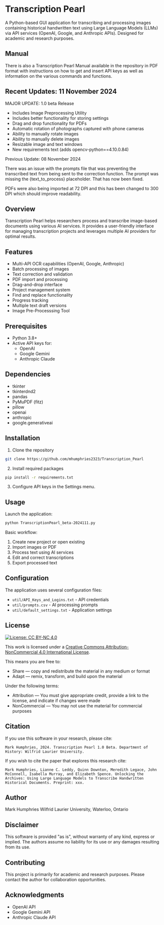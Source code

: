 # Transcription Pearl

A Python-based GUI application for transcribing and processing images containing historical handwritten text using Large Language Models (LLMs) via API services (OpenAI, Google, and Anthropic APIs). Designed for academic and research purposes.

## Manual

There is also a Transcription Pearl Manual available in the repository in PDF format with instructions on how to get and insert API keys as well as information on the various commands and functions.

## Recent Updates: 11 November 2024

MAJOR UPDATE: 1.0 beta Release

- Includes Image Preprocessing Utility
- Includes better functionality for storing settings
- Drag and drop functionality for PDFs
- Automatic rotation of photographs captured with phone cameras
- Ability to manually rotate images
- Ability to manually delete images
- Resizable image and text windows
- New requirements text (adds opencv-python==4.10.0.84)

Previous Update: 08 November 2024

There was an issue with the prompts file that was preventing the transcribed text from being sent to the correction function. The prompt was missing the {text_to_process} placeholder. That has now been fixed.

PDFs were also being imported at 72 DPI and this has been changed to 300 DPI which should improve readability.

## Overview

Transcription Pearl helps researchers process and transcribe image-based documents using various AI services. It provides a user-friendly interface for managing transcription projects and leverages multiple AI providers for optimal results.

## Features

- Multi-API OCR capabilities (OpenAI, Google, Anthropic)
- Batch processing of images
- Text correction and validation
- PDF import and processing
- Drag-and-drop interface
- Project management system
- Find and replace functionality
- Progress tracking
- Multiple text draft versions
- Image Pre-Processsing Tool

## Prerequisites

- Python 3.8+
- Active API keys for:
  - OpenAI
  - Google Gemini
  - Anthropic Claude

## Dependencies

- tkinter
- tkinterdnd2
- pandas
- PyMuPDF (fitz)
- pillow
- openai
- anthropic
- google.generativeai

## Installation

1. Clone the repository
```bash
git clone https://github.com/mhumphries2323/Transcription_Pearl
```

2. Install required packages
```bash
pip install -r requirements.txt
```

3. Configure API keys in the Settings menu.

## Usage

Launch the application:
```bash
python TranscriptionPearl_beta-2024111.py
```

Basic workflow:
1. Create new project or open existing
2. Import images or PDF
3. Process text using AI services
4. Edit and correct transcriptions
5. Export processed text

## Configuration

The application uses several configuration files:
- `util/API_Keys_and_Logins.txt` - API credentials
- `util/prompts.csv` - AI processing prompts
- `util/default_settings.txt` - Application settings

## License

[![License: CC BY-NC 4.0](https://img.shields.io/badge/License-CC%20BY--NC%204.0-lightgrey.svg)](https://creativecommons.org/licenses/by-nc/4.0/)

This work is licensed under a [Creative Commons Attribution-NonCommercial 4.0 International License](https://creativecommons.org/licenses/by-nc/4.0/).

This means you are free to:
- Share — copy and redistribute the material in any medium or format
- Adapt — remix, transform, and build upon the material

Under the following terms:
- Attribution — You must give appropriate credit, provide a link to the license, and indicate if changes were made
- NonCommercial — You may not use the material for commercial purposes

## Citation

If you use this software in your research, please cite:
```
Mark Humphries, 2024. Transcription Pearl 1.0 Beta. Department of History: Wilfrid Laurier University.
```

If you wish to cite the paper that explores this research cite:
```
Mark Humphries, Lianne C. Leddy, Quinn Downton, Meredith Legace, John McConnell, Isabella Murray, and Elizabeth Spence. Unlocking the Archives: Using Large Language Models to Transcribe Handwritten Historical Documents. Preprint: xxx.
```

## Author

Mark Humphries
Wilfrid Laurier University, Waterloo, Ontario

## Disclaimer

This software is provided "as is", without warranty of any kind, express or implied. The authors assume no liability for its use or any damages resulting from its use.

## Contributing

This project is primarily for academic and research purposes. Please contact the author for collaboration opportunities.

## Acknowledgments

- OpenAI API
- Google Gemini API
- Anthropic Claude API
